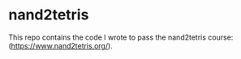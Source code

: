 # nand2tetris
This repo contains the code I wrote to pass the nand2tetris course: (https://www.nand2tetris.org/). 

